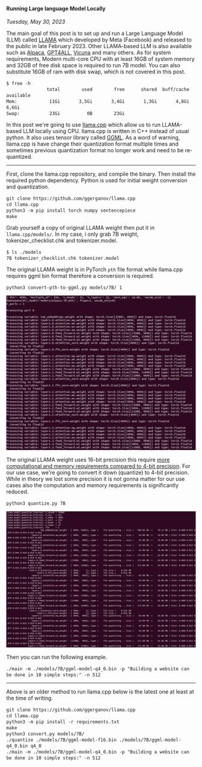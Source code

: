 #### Running Large language Model Locally
_Tuesday, May 30, 2023_

The main goal of this post is to set up and run a 
Large Language Model (LLM) called 
[LLAMA](https://ai.facebook.com/blog/large-language-model-llama-meta-ai/) 
which developed by Meta (Facebook) 
and released to the public in late February 2023. 
Other LLAMA-based LLM is also available such as 
[Alpaca](https://arxiv.org/pdf/2303.16199.pdf), 
[GPT4ALL](https://static.nomic.ai/gpt4all/2023_GPT4All-J_Technical_Report_2.pdf), 
[Vicuna](https://lmsys.org/blog/2023-03-30-vicuna/) 
and many others. As for system requirements, Modern 
multi-core CPU with at least 16GB of system memory 
and 32GB of free disk space is required to run 7B model. 
You can also substitute 16GB of ram with disk swap, 
which is not covered in this post.
```
$ free -h
               total        used        free      shared  buff/cache   available
Mem:            11Gi       3,5Gi       3,4Gi       1,3Gi       4,8Gi       6,6Gi
Swap:           23Gi          0B        23Gi
```

In this post we're going to use 
[llama.cpp](https://github.com/ggerganov/llama.cpp) 
which allow us to run LLAMA-based LLM locally using CPU. 
llama.cpp is written in C++ instead of usual python. 
It also uses tensor library called 
[GGML](https://github.com/ggerganov/ggml). 
As a word of warning, llama.cpp is have change their 
quantization format multiple times and sometimes 
previous quantization format no longer work and need 
to be re-quantized.

-----------------------
First, clone the llama.cpp repository, and compile 
the binary. Then install the required python dependency. 
Python is used for initial weight conversion and 
quantization.
```
git clone https://github.com/ggerganov/llama.cpp
cd llama.cpp
python3 -m pip install torch numpy sentencepiece
make
```

Grab yourself a copy of original LLAMA weight 
then put it in `llama.cpp/models/`. In my case, 
i only grab 7B weight, tokenizer_checklist.chk 
and tokenizer.model.
```
$ ls ./models
7B tokenizer_checklist.chk tokenizer.model
```

The original LLAMA weight is in PyTorch `pth` 
file format while llama.cpp requires ggml bin 
format therefore a conversion is required.
```
python3 convert-pth-to-ggml.py models/7B/ 1
```
<div class="row">
	<div class="col-sm-2"></div>
	<div class="col-sm-8">
		<div class="img-thumbnail">
			<img class="img-fluid" loading="lazy" src="./posts/2023-05-30-running-large-language-model-locally/01.png" alt="img">
		</div>
	</div>
	<div class="col-sm-2"></div>
</div>

The original LLAMA weight uses 16-bit precision 
this require 
[more computational and memory requirements compared to 4-bit precision](https://brainchip.com/4-bits-are-enough/). 
For our use case, we're going to convert 
it down (quantize) to 4-bit precision. While in 
theory we lost some precision it is not gonna matter 
for our use cases also the computation and memory 
requirements is significantly reduced.
```
python3 quantize.py 7B
```
<div class="row">
	<div class="col-sm-2"></div>
	<div class="col-sm-8">
		<div class="img-thumbnail">
			<img class="img-fluid" loading="lazy" src="./posts/2023-05-30-running-large-language-model-locally/02.png" alt="img">
		</div>
	</div>
	<div class="col-sm-2"></div>
</div>

Then you can run the following example.
```
./main -m ./models/7B/ggml-model-q4_0.bin -p "Building a website can be done in 10 simple steps:" -n 512
```

-----------------------
Above is an older method to run llama.cpp below is the 
latest one at least at the time of writing.
```
git clone https://github.com/ggerganov/llama.cpp
cd llama.cpp
python3 -m pip install -r requirements.txt
make
python3 convert.py models/7B/
./quantize ./models/7B/ggml-model-f16.bin ./models/7B/ggml-model-q4_0.bin q4_0
./main -m ./models/7B/ggml-model-q4_0.bin -p "Building a website can be done in 10 simple steps:" -n 512
```
